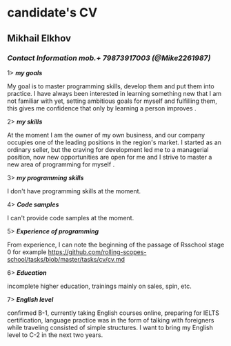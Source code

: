 # **candidate's CV**

## Mikhail Elkhov

### *Contact Information mob.+ 79873917003 (@Mike2261987)*

1> __*my goals*__

My goal is to master programming skills, develop them and put them into practice. I have always been interested in learning something new that I am not familiar with yet, setting ambitious goals for myself and fulfilling them, this gives me confidence that only by learning a person improves .

2> __*my skills*__

At the moment I am the owner of my own business, and our company occupies one of the leading positions in the region's market. I started as an ordinary seller, but the craving for development led me to a managerial position, now new opportunities are open for me and I strive to master a new area of ​​programming for myself .

3> __*my programming skills*__

I don't have programming skills at the moment.

4> __*Code samples*__

I can't provide code samples at the moment.

5> __*Experience of programming*__

From experience, I can note the beginning of the passage of Rsschool stage 0
for example https://github.com/rolling-scopes-school/tasks/blob/master/tasks/cv/cv.md

6> __*Education*__

incomplete higher education, trainings mainly on sales, spin, etc.

7> __*English level*__

confirmed B-1, currently taking English courses online, preparing for IELTS certification, language practice was in the form of talking with foreigners while traveling consisted of simple structures. I want to bring my English level to C-2 in the next two years.

